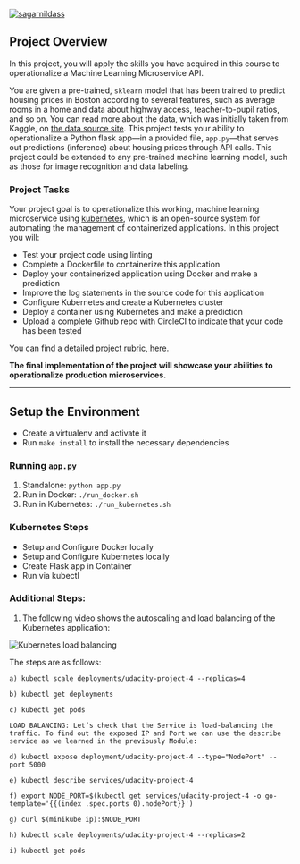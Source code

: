 [![sagarnildass](https://circleci.com/gh/sagarnildass/udacity-cloud-devops-project-4-kubernetes.svg?style=svg)](https://app.circleci.com/pipelines/github/sagarnildass/udacity-cloud-devops-project-4-kubernetes/9/workflows/54c52572-7846-4c2d-afa6-b7fe114c81ab)

## Project Overview

In this project, you will apply the skills you have acquired in this course to operationalize a Machine Learning Microservice API. 

You are given a pre-trained, `sklearn` model that has been trained to predict housing prices in Boston according to several features, such as average rooms in a home and data about highway access, teacher-to-pupil ratios, and so on. You can read more about the data, which was initially taken from Kaggle, on [the data source site](https://www.kaggle.com/c/boston-housing). This project tests your ability to operationalize a Python flask app—in a provided file, `app.py`—that serves out predictions (inference) about housing prices through API calls. This project could be extended to any pre-trained machine learning model, such as those for image recognition and data labeling.

### Project Tasks

Your project goal is to operationalize this working, machine learning microservice using [kubernetes](https://kubernetes.io/), which is an open-source system for automating the management of containerized applications. In this project you will:
* Test your project code using linting
* Complete a Dockerfile to containerize this application
* Deploy your containerized application using Docker and make a prediction
* Improve the log statements in the source code for this application
* Configure Kubernetes and create a Kubernetes cluster
* Deploy a container using Kubernetes and make a prediction
* Upload a complete Github repo with CircleCI to indicate that your code has been tested

You can find a detailed [project rubric, here](https://review.udacity.com/#!/rubrics/2576/view).

**The final implementation of the project will showcase your abilities to operationalize production microservices.**

---

## Setup the Environment

* Create a virtualenv and activate it
* Run `make install` to install the necessary dependencies

### Running `app.py`

1. Standalone:  `python app.py`
2. Run in Docker:  `./run_docker.sh`
3. Run in Kubernetes:  `./run_kubernetes.sh`

### Kubernetes Steps

* Setup and Configure Docker locally
* Setup and Configure Kubernetes locally
* Create Flask app in Container
* Run via kubectl

### Additional Steps:

1. The following video shows the autoscaling and load balancing of the Kubernetes application:

![Kubernetes load balancing](https://youtu.be/J2-Wgi6N4Y4)

The steps are as follows:

	a) kubectl scale deployments/udacity-project-4 --replicas=4
	
	b) kubectl get deployments
	
	c) kubectl get pods
	
	LOAD BALANCING: Let’s check that the Service is load-balancing the traffic. To find out the exposed IP and Port we can use the describe service as we learned in the previously Module:
	
	d) kubectl expose deployment/udacity-project-4 --type="NodePort" --port 5000
	
	e) kubectl describe services/udacity-project-4
	
	f) export NODE_PORT=$(kubectl get services/udacity-project-4 -o go-template='{{(index .spec.ports 0).nodePort}}')

	g) curl $(minikube ip):$NODE_PORT
	
	h) kubectl scale deployments/udacity-project-4 --replicas=2
	
	i) kubectl get pods
